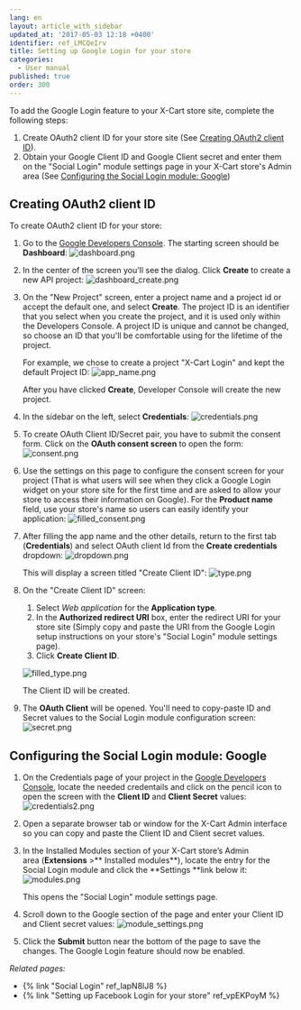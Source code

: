 ```yaml
---
lang: en
layout: article_with_sidebar
updated_at: '2017-05-03 12:18 +0400'
identifier: ref_LMCQeIrv
title: Setting up Google Login for your store
categories:
  - User manual
published: true
order: 300
---
```



To add the Google Login feature to your X-Cart store site, complete the following steps:

1.  Create OAuth2 client ID for your store site (See [Creating OAuth2 client ID](#creating-oauth2-client-id)).
2.  Obtain your Google Client ID and Google Client secret and enter them on the "Social Login" module settings page in your X-Cart store's Admin area (See [Configuring the Social Login module: Google](#configuring-the-social-login-module-google))

## Creating OAuth2 client ID 

To create OAuth2 client ID for your store:

1.  Go to the [Google Developers Console](https://console.developers.google.com). The starting screen should be **Dashboard**:
	![dashboard.png]({{site.baseurl}}/attachments/ref_LMCQeIrv/dashboard.png)

2.  In the center of the screen you'll see the dialog. Click **Create** to create a new API project:
	![dashboard_create.png]({{site.baseurl}}/attachments/ref_LMCQeIrv/dashboard_create.png)

3.  On the "New Project" screen, enter a project name and a project id or accept the default one, and select **Create**. The project ID is an identifier that you select when you create the project, and it is used only within the Developers Console. A project ID is unique and cannot be changed, so choose an ID that you'll be comfortable using for the lifetime of the project.

    For example, we chose to create a project "X-Cart Login" and kept the default Project ID:
   	![app_name.png]({{site.baseurl}}/attachments/ref_LMCQeIrv/app_name.png)

    After you have clicked **Create**, Developer Console will create the new project. 
    
4.  In the sidebar on the left, select **Credentials**:
    ![credentials.png]({{site.baseurl}}/attachments/ref_LMCQeIrv/credentials.png)
    
5.	To create OAuth Client ID/Secret pair, you have to submit the consent form. Click on the **OAuth consent screen** to open the form:
	![consent.png]({{site.baseurl}}/attachments/ref_LMCQeIrv/consent.png)
    
6.	Use the settings on this page to configure the consent screen for your project (That is what users will see when they click a Google Login widget on your store site for the first time and are asked to allow your store to access their information on Google). For the **Product name** field, use your store's name so users can easily identify your application:
	![filled_consent.png]({{site.baseurl}}/attachments/ref_LMCQeIrv/filled_consent.png)

7.  After filling the app name and the other details, return to the first tab (**Credentials**) and select OAuth client Id from the **Create credentials** dropdown:
    ![dropdown.png]({{site.baseurl}}/attachments/ref_LMCQeIrv/dropdown.png)

    This will display a screen titled "Create Client ID":
    ![type.png]({{site.baseurl}}/attachments/ref_LMCQeIrv/type.png)
    
8.  On the "Create Client ID" screen:

    1) Select _Web application_ for the **Application type**.
    2) In the **Authorized redirect URI** box, enter the redirect URI for your store site (Simply copy and paste the URI from the Google Login setup instructions on your store's "Social Login" module settings page).
    3) Click **Create Client ID**.
    
    ![filled_type.png]({{site.baseurl}}/attachments/ref_LMCQeIrv/filled_type.png)

    The Client ID will be created. 
    
9.	The **OAuth Client** will be opened. You'll need to copy-paste ID and Secret values to the Social Login module configuration screen:
	![secret.png]({{site.baseurl}}/attachments/ref_LMCQeIrv/secret.png)

## Configuring the Social Login module: Google

1.  On the Credentials page of your project in the [Google Developers Console](https://console.developers.google.com/), locate the needed credentails and click on the pencil icon to open the screen with the **Client ID** and **Client Secret** values:
	![credentials2.png]({{site.baseurl}}/attachments/ref_LMCQeIrv/credentials2.png)

2.  Open a separate browser tab or window for the X-Cart Admin interface so you can copy and paste the Client ID and Client secret values.

3.  In the Installed Modules section of your X-Cart store’s Admin area (**Extensions** >** Installed modules**), locate the entry for the Social Login module and click the **Settings **link below it:
    ![modules.png]({{site.baseurl}}/attachments/ref_LMCQeIrv/modules.png)

    This opens the "Social Login" module settings page.
4.  Scroll down to the Google section of the page and enter your Client ID and Client secret values:
    ![module_settings.png]({{site.baseurl}}/attachments/ref_LMCQeIrv/module_settings.png)

5.  Click the **Submit** button near the bottom of the page to save the changes.
    The Google Login feature should now be enabled.

_Related pages:_

*   {% link "Social Login" ref_IapN8lJ8 %}
*   {% link "Setting up Facebook Login for your store" ref_vpEKPoyM %}